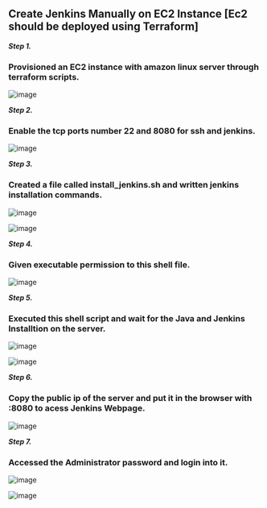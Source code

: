 ## Create Jenkins Manually on EC2 Instance [Ec2 should be deployed using Terraform]

***Step 1.*** 
   ### Provisioned an EC2 instance with amazon linux server through terraform scripts.
![image](https://github.com/howdycloudyarsh/TIF_Sprint1/assets/133496386/facd9340-102f-46d7-a13e-aef0d2e5a1f7)

***Step 2.***
   ### Enable the tcp ports number 22 and 8080 for ssh and jenkins.
![image](https://github.com/howdycloudyarsh/TIF_Sprint1/assets/133496386/fd2c7c14-7ae6-4aba-8942-52f50a67e5ce)

***Step 3.***
   ### Created a file called install_jenkins.sh and written jenkins installation commands.
![image](https://github.com/howdycloudyarsh/TIF_Sprint1/assets/133496386/c7199a76-cfc5-4743-9560-b00826f6c35f)

![image](https://github.com/howdycloudyarsh/TIF_Sprint1/assets/133496386/2847ce89-c39e-4e72-acb1-c227a1e4d1e2)

***Step 4.***
   ### Given executable permission to this shell file.
![image](https://github.com/howdycloudyarsh/TIF_Sprint1/assets/133496386/828cbb67-d2ea-4db4-a804-7a622fb71fa1)

***Step 5.***
   ###   Executed this shell script and wait for the Java and Jenkins Installtion on the server.
![image](https://github.com/howdycloudyarsh/TIF_Sprint1/assets/133496386/3cb135dc-089e-4dad-8802-0b15dd23ccef)

![image](https://github.com/howdycloudyarsh/TIF_Sprint1/assets/133496386/0dcdbaa9-418b-471c-812a-0db1acd4cf03)


***Step 6.***
   ### Copy the public ip of the server and put it in the browser with :8080 to acess Jenkins Webpage.
![image](https://github.com/howdycloudyarsh/TIF_Sprint1/assets/133496386/eab0497d-a238-4cbc-9e48-a49114722f65)

***Step 7.***
   ### Accessed the Administrator password and login into it.
  ![image](https://github.com/howdycloudyarsh/TIF_Sprint1/assets/133496386/fbb6c42b-0ffc-4c3f-a1d6-231ced72cacc)

  ![image](https://github.com/howdycloudyarsh/TIF_Sprint1/assets/133496386/7f46689a-fbd3-410c-b8fa-84b06d1cd2d5)

